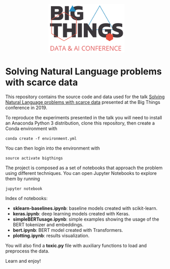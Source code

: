 <div align="center">
  <img src="img/bigthings.png" height="150"><br>
</div>

# Solving Natural Language problems with scarce data

This repository contains the source code and data used for the talk [Solving Natural Language problems with scarce data](https://www.bigthingsconference.com/2019/schedule/solving-natural-language-problems-with-scarce-data/) presented at the Big Things conference in 2019.

To reproduce the experiments presented in the talk you will need to install an Anaconda Python 3 distribution, clone this repository, then create a Conda environment with

    conda create -f environment.yml
    
You can then login into the environment with

    source activate bigthings
    
The project is composed as a set of notebooks that approach the problem using different techniques. You can open Jupyter Notebooks to explore them by running

    jupyter notebook

Index of notebooks:

* **sklearn-baselines.ipynb**: baseline models created with scikit-learn.
* **keras.ipynb**: deep learning models created with Keras.
* **simpleBERTusage.ipynb**: simple examples showing the usage of the BERT tokenizer and embeddings.
* **bert.ipynb**: BERT model created with Transformers.
* **plotting.ipynb**: results visualization.

You will also find a **toxic.py** file with auxiliary functions to load and preprocess the data.

Learn and enjoy!
